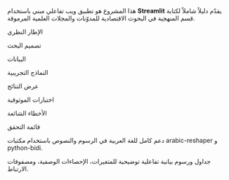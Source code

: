هذا المشروع هو تطبيق ويب تفاعلي مبني باستخدام **Streamlit** يقدّم دليلاً شاملاً لكتابة قسم المنهجية في البحوث الاقتصادية للمدوّنات والمجلات العلمية المرموقة.

الإطار النظري

تصميم البحث

البيانات

النماذج التجريبية

عرض النتائج

اختبارات الموثوقية

الأخطاء الشائعة

قائمة التحقق

دعم كامل للغة العربية في الرسوم والنصوص باستخدام مكتبات arabic-reshaper و python-bidi.

جداول ورسوم بيانية تفاعلية توضيحية للمتغيرات، الإحصاءات الوصفية، ومصفوفات الارتباط.

